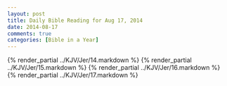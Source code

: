 ```yaml
---
layout: post
title: Daily Bible Reading for Aug 17, 2014
date: 2014-08-17
comments: true
categories: [Bible in a Year]
---
```

{% render_partial ../KJV/Jer/14.markdown %}
{% render_partial ../KJV/Jer/15.markdown %}
{% render_partial ../KJV/Jer/16.markdown %}
{% render_partial ../KJV/Jer/17.markdown %}
